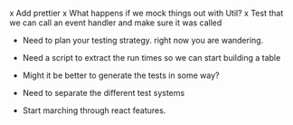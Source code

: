 x Add prettier
x What happens if we mock things out with Util?
x Test that we can call an event handler and make sure it was  called

- Need to plan your testing strategy.  right now you are wandering.

- Need a script to extract the run times so we can start building a table

- Might it be better to generate the tests in some way?


- Need to separate the different test systems


- Start marching through react features.
